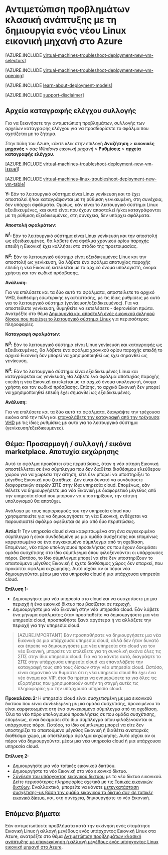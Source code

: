<properties
   pageTitle="Αντιμετώπιση προβλημάτων Εικονική Linux ανάπτυξης-κλασική | Microsoft Azure"
   description="Αντιμετώπιση προβλημάτων κλασική ανάπτυξης όταν δημιουργείτε μια νέα εικονική μηχανή Linux στο Azure"
   services="virtual-machines-linux"
   documentationCenter=""
   authors="JiangChen79"
   manager="felixwu"
   editor=""
   tags="top-support-issue"/>

<tags
  ms.service="virtual-machines-linux"
  ms.workload="na"
  ms.tgt_pltfrm="vm-linux"
  ms.devlang="na"
  ms.topic="article"
  ms.date="09/06/2016"
  ms.author="cjiang"/>

# <a name="troubleshoot-classic-deployment-issues-with-creating-a-new-linux-virtual-machine-in-azure"></a>Αντιμετώπιση προβλημάτων κλασική ανάπτυξης με τη δημιουργία ενός νέου Linux εικονική μηχανή στο Azure

[AZURE.INCLUDE [virtual-machines-troubleshoot-deployment-new-vm-selectors](../../includes/virtual-machines-linux-troubleshoot-deployment-new-vm-selectors-include.md)]

[AZURE.INCLUDE [virtual-machines-troubleshoot-deployment-new-vm-opening](../../includes/virtual-machines-troubleshoot-deployment-new-vm-opening-include.md)]

[AZURE.INCLUDE [learn-about-deployment-models](../../includes/learn-about-deployment-models-classic-include.md)]

[AZURE.INCLUDE [support-disclaimer](../../includes/support-disclaimer.md)]

## <a name="collect-audit-logs"></a>Αρχεία καταγραφής ελέγχου συλλογής

Για να ξεκινήσετε την αντιμετώπιση προβλημάτων, συλλογής των αρχείων καταγραφής ελέγχου για να προσδιορίσετε το σφάλμα που σχετίζεται με το ζήτημα.

Στην πύλη του Azure, κάντε κλικ στην επιλογή **Αναζήτηση** > **εικονικές μηχανές** > *σας Windows εικονική μηχανή* > **Ρυθμίσεις** > **αρχεία καταγραφής ελέγχου**.

[AZURE.INCLUDE [virtual-machines-troubleshoot-deployment-new-vm-issue1](../../includes/virtual-machines-troubleshoot-deployment-new-vm-issue1-include.md)]

[AZURE.INCLUDE [virtual-machines-linux-troubleshoot-deployment-new-vm-table](../../includes/virtual-machines-linux-troubleshoot-deployment-new-vm-table.md)]

**Y:** Εάν το λειτουργικό σύστημα είναι Linux γενίκευση και το έχει αποσταλεί ή/και καταγράφονται με τη ρύθμιση γενικευμένη, στη συνέχεια, δεν υπάρχει σφάλματα. Ομοίως, εάν είναι το λειτουργικό σύστημα Linux εξειδικευμένες, και αυτό είναι που έχουν αποσταλεί ή/και καταγράφονται με τη ρύθμιση εξειδικευμένες, στη συνέχεια, δεν υπάρχει σφάλματα.

**Αποστολή σφαλμάτων:**

**N<sup>1</sup>:** Εάν το λειτουργικό σύστημα είναι Linux γενίκευση και την αποστολή ως εξειδικευμένες, θα λάβετε ένα σφάλμα χρονικού ορίου παροχής επειδή η Εικονική έχει κολλήσει στο στάδιο της προετοιμασίας.

**N<sup>2</sup>:** Εάν το λειτουργικό σύστημα είναι εξειδικευμένες Linux και την αποστολή ως γενίκευση, θα λάβετε ένα σφάλμα αποτυχίας παροχής επειδή η νέα Εικονική εκτελείται με το αρχικό όνομα υπολογιστή, όνομα χρήστη και τον κωδικό πρόσβασης.

**Ανάλυση:**

Για να επιλύσετε και τα δύο αυτά τα σφάλματα, αποστείλετε το αρχικό VHD, διαθέσιμη εσωτερικής εγκατάστασης, με τις ίδιες ρυθμίσεις με αυτό για το λειτουργικό σύστημα (γενίκευση/εξειδικευμένες). Για να αποστείλετε γενίκευση, θυμηθείτε να εκτελέσετε - deprovision πρώτα. Ανατρέξτε στο θέμα [Δημιουργία και αποστολή ενός εικονικού σκληρού δίσκου που περιέχει το λειτουργικό σύστημα Linux](virtual-machines-linux-classic-create-upload-vhd.md) για περισσότερες πληροφορίες.

**Καταγραφή σφαλμάτων:**

**N<sup>3</sup>:** Εάν το λειτουργικό σύστημα είναι Linux γενίκευση και καταγραφής ως εξειδικευμένες, θα λάβετε ένα σφάλμα χρονικού ορίου παροχής επειδή το αρχικό Εικονική δεν μπορεί να χρησιμοποιηθεί ως έχει σημανθεί ως γενίκευση.

**N<sup>4</sup>:** Εάν το λειτουργικό σύστημα είναι εξειδικευμένες Linux και καταγράφεται ως γενίκευση, θα λάβετε ένα σφάλμα αποτυχίας παροχής επειδή η νέα Εικονική εκτελείται με το αρχικό όνομα υπολογιστή, όνομα χρήστη και τον κωδικό πρόσβασης. Επίσης, το αρχικό Εικονική δεν μπορεί να χρησιμοποιηθεί επειδή έχει σημανθεί ως εξειδικευμένες.

**Ανάλυση:**

Για να επιλύσετε και τα δύο αυτά τα σφάλματα, διαγράψτε την τρέχουσα εικόνα από την πύλη και [επαναλάβετε την καταγραφή από την τρέχουσα VHD](virtual-machines-linux-classic-capture-image.md) με τις ίδιες ρυθμίσεις με αυτό για το λειτουργικό σύστημα (γενίκευση/εξειδικευμένες).

## <a name="issue-custom-gallery-marketplace-image-allocation-failure"></a>Θέμα: Προσαρμογή / συλλογή / εικόνα marketplace. Αποτυχία εκχώρησης
Αυτό το σφάλμα προκύπτει στις περιπτώσεις, όταν η νέα αίτηση Εικονική αποστέλλεται σε ένα σύμπλεγμα που δεν διαθέτει διαθέσιμου ελεύθερου χώρου για να χωρέσει την αίτηση, είτε δεν μπορεί να υποστηρίξει το μέγεθος Εικονική που ζητήθηκε. Δεν είναι δυνατό να συνδυάσετε διαφορετικών σειρών ΣΠΣ στην ίδια υπηρεσία cloud. Επομένως, εάν θέλετε να δημιουργήσετε μια νέα Εικονική με διαφορετικό μέγεθος από την υπηρεσία cloud που μπορούν να υποστηρίξουν, την αίτηση υπολογισμού θα αποτύχει.

Ανάλογα με τους περιορισμούς του την υπηρεσία cloud που χρησιμοποιείτε για να δημιουργήσετε τη νέα Εικονική, ενδέχεται να παρουσιαστεί σφάλμα οφείλεται σε μία από δύο περιπτώσεις.

**Αιτία 1:** Την υπηρεσία cloud είναι καρφιτσωμένα στη ένα συγκεκριμένο σύμπλεγμα ή είναι συνδεδεμένη με μια ομάδα συσχέτισης και επομένως καρφιτσωμένα σε ένα συγκεκριμένο σύμπλεγμα από τη σχεδίαση. Επομένως, νέο πόρο υπολογισμού προσκλήσεις σε που έχουν δοκιμάσει ομάδα συσχέτισης στο ίδιο σύμπλεγμα όπου φιλοξενούνται οι υπάρχουσες πόροι. Ωστόσο, το ίδιο σύμπλεγμα μπορεί να είτε δεν υποστηρίζουν το απαιτούμενο μέγεθος Εικονική ή έχετε διαθέσιμος χώρος δεν επαρκεί, που προκύπτει σφάλμα εκχώρησης. Αυτό ισχύει αν οι πόροι νέα δημιουργούνται μέσω μια νέα υπηρεσία cloud ή μια υπάρχουσα υπηρεσία cloud.

**Επίλυση 1:**

- Δημιουργήστε μια νέα υπηρεσία στο cloud και να συσχετίσετε με μια περιοχή ή ένα εικονικό δίκτυο που βασίζεται σε περιοχή.
- Δημιουργήστε μια νέα Εικονική στην νέα υπηρεσία cloud.
  Εάν λάβετε ένα μήνυμα σφάλματος όταν προσπαθείτε να δημιουργήσετε μια νέα υπηρεσία cloud, προσπαθήστε ξανά αργότερα ή να αλλάξετε την περιοχή για την υπηρεσία cloud.

> [AZURE.IMPORTANT] Εάν προσπαθήσατε να δημιουργήσετε μια νέα Εικονική σε μια υπάρχουσα υπηρεσία cloud, αλλά δεν ήταν δυνατό και έπρεπε να δημιουργήσετε μια νέα υπηρεσία στο cloud για τον νέο Εικονική, μπορείτε να επιλέξετε για τη συνολική εικόνα όλες τις ΣΠΣ στην ίδια υπηρεσία cloud. Για να το κάνετε αυτό, διαγράψτε το ΣΠΣ στην υπάρχουσα υπηρεσία cloud και επαναλάβετε την καταγραφή τους από τους δίσκων στην νέα υπηρεσία cloud. Ωστόσο, είναι σημαντικό να θυμάστε ότι η νέα υπηρεσία cloud θα έχει ένα νέο όνομα και VIP, έτσι θα πρέπει να ενημερώσετε τα για όλες τις εξαρτήσεις που χρησιμοποιούν αυτήν τη στιγμή αυτές τις πληροφορίες για την υπάρχουσα υπηρεσία cloud.

**Προκαλέσει 2:** Η υπηρεσία cloud είναι συσχετισμένη με μια εικονικού δικτύου που είναι συνδεδεμένη με μια ομάδα συσχέτισης, προκειμένου το είναι καρφιτσωμένα στη ένα συγκεκριμένο σύμπλεγμα από τη σχεδίαση. Όλα τα νέο πόρο υπολογισμού προσκλήσεις σε που ομάδα συσχέτισης, επομένως, είναι δοκιμάσει στο ίδιο σύμπλεγμα όπου φιλοξενούνται οι υπάρχουσες πόροι. Ωστόσο, το ίδιο σύμπλεγμα μπορεί να είτε δεν υποστηρίζει το απαιτούμενο μέγεθος Εικονική ή διαθέτει ανεπαρκές διαθέσιμο χώρο, με αποτέλεσμα σφάλμα εκχώρησης. Αυτό ισχύει αν οι πόροι νέα δημιουργούνται μέσω μια νέα υπηρεσία cloud ή μια υπάρχουσα υπηρεσία cloud.

**Επίλυση 2:**

- Δημιουργήστε μια νέα τοπικές εικονικού δικτύου.
- Δημιουργήστε το νέο Εικονική στο νέο εικονικό δίκτυο.
- [Σύνδεση του υπάρχοντος εικονικού δικτύου](https://azure.microsoft.com/blog/vnet-to-vnet-connecting-virtual-networks-in-azure-across-different-regions/) με το νέο δίκτυο εικονικού. Δείτε περισσότερες πληροφορίες σχετικά με τις [Τοπικές εικονικών δικτύων](https://azure.microsoft.com/blog/2014/05/14/regional-virtual-networks/). Εναλλακτικά, μπορείτε να κάνετε [μετεγκατάσταση συσχέτισης-με βάση την ομάδα εικονικού το δίκτυό σας σε τοπικές εικονικό δίκτυο](https://azure.microsoft.com/blog/2014/11/26/migrating-existing-services-to-regional-scope/), και, στη συνέχεια, δημιουργήστε το νέο Εικονική.

## <a name="next-steps"></a>Επόμενα βήματα
Εάν αντιμετωπίσετε προβλήματα κατά την εκκίνηση ενός σταμάτησε Εικονική Linux ή αλλαγή μεγέθους ενός υπάρχοντος Εικονική Linux στα Azure, ανατρέξτε στο θέμα [Αντιμετώπιση προβλημάτων κλασική ανάπτυξης με επανεκκίνηση ή αλλαγή μεγέθους ενός υπάρχοντος Linux εικονική μηχανή στο Azure](virtual-machines-linux-classic-restart-resize-error-troubleshooting.md).
